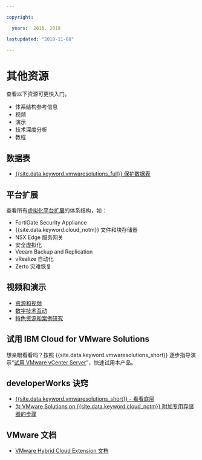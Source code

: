 ```yaml
---

copyright:

  years:  2016, 2019

lastupdated: "2018-11-08"

---
```


# 其他资源

查看以下资源可更快入门。
* 体系结构参考信息
* 视频
* 演示
* 技术深度分析
* 教程

## 数据表

* [{{site.data.keyword.vmwaresolutions_full}} 保护数据表](https://www.ibm.com/software/reports/compatibility/clarity-reports/report/html/softwareReqsForProduct?deliverableId=236C87407E7411E6BA51E79BE9476040)

## 平台扩展

查看所有[虚拟化平台扩展](https://www.ibm.com/cloud/garage/architectures/virtualizationArchitecture/allvirtualizationextensions)的体系结构，如：
* FortiGate Security Appliance
* {{site.data.keyword.cloud_notm}} 文件和块存储器
* NSX Edge 服务网关
* 安全虚拟化
* Veeam Backup and Replication
* vRealize 自动化
* Zerto 灾难恢复

## 视频和演示

* [资源和视频](https://www.ibm.com/cloud/garage/architectures/virtualizationArchitecture/resources)
* [数字技术互动](https://ibm-dte.mybluemix.net/ibm-vmware)
* [特色资源和案例研究](https://www.ibm.com/cloud/vmware/resources)

## 试用 IBM Cloud for VMware Solutions

想亲眼看看吗？按照 {{site.data.keyword.vmwaresolutions_short}} 逐步指导演示“[试用 VMware vCenter Server](https://cloudcontent.mybluemix.net/cloud/garage/demo/try-vmware-solutions)”，快速试用本产品。

## developerWorks 诀窍

* [{{site.data.keyword.vmwaresolutions_short}} - 看看底层](https://www.ibm.com/developerworks/cloud/library/cl-ibm-cloud-for-vmware-solutions-trs/)
* [为 VMware Solutions on {{site.data.keyword.cloud_notm}} 附加专用存储器的步骤](https://developer.ibm.com/recipes/tutorials/steps-to-attach-dedicated-storage-to-existing-ic4v-deployments-on-ibm-cloud/)

## VMware 文档

* [VMware Hybrid Cloud Extension 文档](https://cloud.vmware.com/vmware-hcx/resources)
